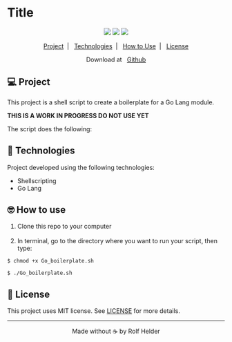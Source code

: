 <h1>Title</h1>

<p align="center">
<img src="https://img.shields.io/static/v1?label=GoLang&message=1.x.x&color=green&style=for-the-badge&logo=typescript"/>
<img src="https://img.shields.io/static/v1?label=License&message=MIT&color=blue"/>
<img src="https://img.shields.io/static/v1?label=Repo_status&message=WIP&color=red"/>
</p>

<p align="center">
  <a href="\#project">Project</a>&nbsp;&nbsp;|&nbsp;&nbsp;
  <a href="\#technologies">Technologies</a>&nbsp;&nbsp;|&nbsp;&nbsp;
  <a href="\#use">How to Use</a>&nbsp;&nbsp;|&nbsp;&nbsp;
  <a href="\#license">License</a>
</p>

<p align="center">
  Download at&nbsp;&nbsp; 
  <a href="https://github.com/rolfhelder/Go_boilerplate">Github</a>
</p>

<h2 id="project">💻 Project</h2>

This project is a shell script to create a boilerplate for a Go Lang module.

**THIS IS A WORK IN PROGRESS DO NOT USE YET**

The script does the following:

<h2 id="technologies">🧪 Technologies</h2>

Project developed using the following technologies:

- Shellscripting
- Go Lang

<h2 id="use">🤓 How to use</h2>

<ol>
    <li>Clone this repo to your computer</li>
    <br>
    <li>In terminal, go to the directory where you want to run your script, then type:</li>
</ol>

```T
$ chmod +x Go_boilerplate.sh 

$ ./Go_boilerplate.sh 
```

<h2 id="license">📝 License</h2>

<p>This project uses MIT license. See <a href="https://en.wikipedia.org/wiki/MIT_License">LICENSE</a> for more details.</p> 

<hr>

<footer align="center">Made without ☕ by Rolf Helder</footer>
